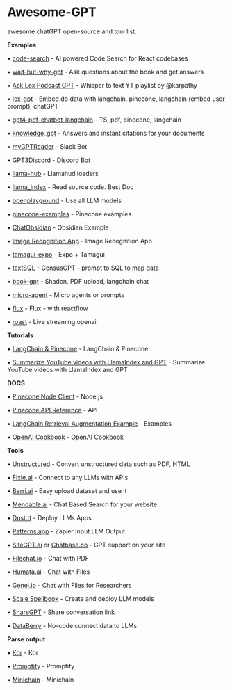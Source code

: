 # Awesome-GPT
awesome chatGPT open-source and tool list.


**Examples**

• [code-search](https://github.com/wizi-ai/code-search) - AI powered Code Search for React codebases

• [wait-but-why-gpt](https://github.com/mckaywrigley/wait-but-why-gpt) - Ask questions about the book and get answers

• [Ask Lex Podcast GPT](https://karpathy.ai/lexicap/index.html) - Whisper to text YT playlist by @karpathy

• [lex-gpt](https://github.com/PineappleExpress808/lex-gpt) - Embed db data with langchain, pinecone, langchain (embed user prompt), chatGPT

• [gpt4-pdf-chatbot-langchain](https://github.com/mayooear/gpt4-pdf-chatbot-langchain) - TS, pdf, pinecone, langchain

• [knowledge_gpt](https://github.com/mmz-001/knowledge_gpt) - Answers and instant citations for your documents

• [myGPTReader](https://github.dev/madawei2699/myGPTReader) - Slack Bot

• [GPT3Discord](https://github.com/Kav-K/GPT3Discord) - Discord Bot

• [llama-hub](https://github.com/emptycrown/llama-hub/blob/main/loader_hub/youtube_transcript/base.py) - Llamahud loaders

• [llama_index](https://github.com/jerryjliu/llama_index/blob/main/gpt_index/readers/discord_reader.py) - Read source code. Best Doc

• [openplayground](https://github.com/nat/openplayground) - Use all LLM models

• [pinecone-examples](https://github.com/pinecone-io/examples/tree/master) - Pinecone examples

• [ChatObsidian](https://github.com/timonmat/ChatObsidian) - Obsidian Example

• [Image Recognition App](https://dev.to/rschwabco/building-an-image-recognition-app-in-javascript-using-pinecone-hugging-face-and-vercel-2b0p) - Image Recognition App

• [tamagui-expo](https://github.com/ivopr/tamagui-expo) - Expo + Tamagui

• [textSQL](https://github.com/caesarHQ/textSQL) - CensusGPT - prompt to SQL to map data

• [book-gpt](https://github.com/fraserxu/book-gpt) - Shadcn, PDF upload, langchain chat

• [micro-agent](https://github.com/pHaeusler/micro-agent) - Micro agents or prompts

• [flux](https://github.com/transmissions11/flux) - Flux - with reactflow

• [roast](https://github.com/SanxRoz/roast/blob/master/api/index.py) - Live streaming openai

**Tutorials**

• [LangChain & Pinecone](https://www.mlq.ai/gpt-3-enabled-research-assistant-langchain-pinecone/) - LangChain & Pinecone

• [Summarize YouTube videos with LlamaIndex and GPT](https://medium.com/@bSharpML/summarize-youtube-videos-with-llamdaindex-and-gpt-7d238e681699) - Summarize YouTube videos with LlamaIndex and GPT

**DOCS**

• [Pinecone Node Client](https://docs.pinecone.io/docs/node-client) - Node.js

• [Pinecone API Reference](https://docs.pinecone.io/reference/list_collections) - API

• [LangChain Retrieval Augmentation Example](https://github.com/pinecone-io/examples/blob/master/generation/langchain/handbook/05-langchain-retrieval-augmentation.ipynb) - Examples

• [OpenAI Cookbook](https://github.com/openai/openai-cookbook/blob/main/examples/How_to_count_tokens_with_tiktoken.ipynb) - OpenAI Cookbook

**Tools**

• [Unstructured](https://unstructured-io.github.io/unstructured/getting_started.html) - Convert unstructured data such as PDF, HTML

• [Fixie.ai](https://www.fixie.ai/) - Connect to any LLMs with APIs

• [Berri.ai](https://berri.ai/) - Easy upload dataset and use it

• [Mendable.ai](https://www.mendable.ai/) - Chat Based Search for your website

• [Dust.tt](http://Dust.tt) - Deploy LLMs Apps

• [Patterns.app](https://www.patterns.app/) - Zapier Input LLM Output

• [SiteGPT.ai](https://sitegpt.ai/) or [Chatbase.co](http://Chatbase.co) - GPT support on your site

• [Filechat.io](http://Filechat.io) - Chat with PDF

• [Humata.ai](https://www.humata.ai/) - Chat with Files

• [Genei.io](http://Genei.io) - Chat with Files for Researchers

• [Scale Spellbook](https://spellbook.scale.com/data) - Create and deploy LLM models

• [ShareGPT](https://github.com/domeccleston/sharegpt) - Share conversation link

• [DataBerry](https://github.com/gmpetrov/databerry) - No-code connect data to LLMs

**Parse output**

• [Kor](https://github.com/eyurtsev/kor) - Kor

• [Promptify](https://github.com/promptslab/Promptify) - Promptify

• [Minichain](https://github.com/srush/minichain) - Minichain
